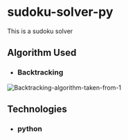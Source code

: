 # sudoku-solver-py
This is a sudoku solver


## Algorithm Used
*  ### Backtracking
![Backtracking-algorithm-taken-from-1](https://user-images.githubusercontent.com/84379558/136186001-5061caf8-58d3-487d-9e28-ee747a0e07ce.png)

## Technologies
*  ### python

